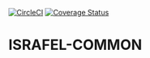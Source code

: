 [![CircleCI](https://circleci.com/gh/FinBook/israfel-common.svg?style=svg&circle-token=79aad32b74733b26de70fddd1ca90bee7a175de3)](https://circleci.com/gh/FinBook/israfel-common)
[![Coverage Status](https://coveralls.io/repos/github/FinBook/israfel-common/badge.svg?branch=master&t=eV5RDT)](https://coveralls.io/github/FinBook/israfel-common?branch=master)
# ISRAFEL-COMMON
